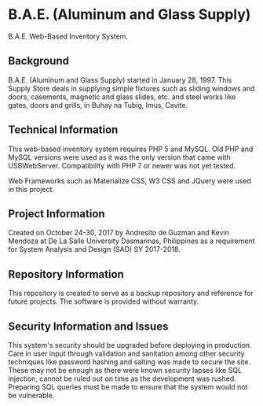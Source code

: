 # B.A.E. (Aluminum and Glass Supply)
B.A.E. Web-Based Inventory System.

## Background
B.A.E. (Aluminum and Glass Supply) started in January 28, 1997. This Supply Store deals in supplying simple fixtures such as sliding windows and doors, casements, magnetic and glass slides, etc. and steel works like gates, doors and grills, in Buhay na Tubig, Imus, Cavite.

## Technical Information
This web-based inventory system requires PHP 5 and MySQL. Old PHP and MySQL versions were used as it was the only version that came with USBWebServer. Compatibility with PHP 7 or newer was not yet tested. 

Web Frameworks such as Materialize CSS, W3 CSS and JQuery were used in this project.

## Project Information
Created on October 24-30, 2017 by Andresito de Guzman and Kevin Mendoza at De La Salle University Dasmarinas, Philippines as a requirement for System Analysis and Design (SAD) SY 2017-2018.

## Repository Information
This repository is created to serve as a backup repository and reference for future projects. The software is provided without warranty.

## Security Information and Issues
This system's security should be upgraded before deploying in production. Care in user input through validation and sanitation among other security techniques like password hashing and salting was made to secure the site. These may not be enough as there were known security lapses like SQL injection, cannot be ruled out on time as the development was rushed. Preparing SQL queries must be made to ensure that the system would not be vulnerable.
